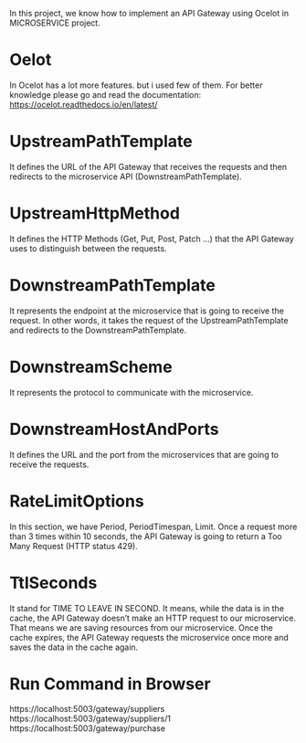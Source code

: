 In this project, we know how to implement an API Gateway using Ocelot in MICROSERVICE project.

# Oelot
In Ocelot has a lot more features. but i used few of them. For better knowledge please go and read the documentation: https://ocelot.readthedocs.io/en/latest/

# UpstreamPathTemplate 
It defines the URL of the API Gateway that receives the requests and then redirects to the microservice API (DownstreamPathTemplate).

# UpstreamHttpMethod 
It defines the HTTP Methods (Get, Put, Post, Patch …) that the API Gateway uses to distinguish between the requests.

# DownstreamPathTemplate 
It represents the endpoint at the microservice that is going to receive the request. In other words, it takes the request of the UpstreamPathTemplate and redirects to the DownstreamPathTemplate.

# DownstreamScheme 
It represents the protocol to communicate with the microservice. 

# DownstreamHostAndPorts
It defines the URL and the port from the microservices that are going to receive the requests.

# RateLimitOptions
In this section, we have Period, PeriodTimespan, Limit. Once a request more than 3 times within 10 seconds, the API Gateway is going to return a Too Many Request (HTTP status 429). 

# TtlSeconds 
It stand for TIME TO LEAVE IN SECOND. It means, while the data is in the cache, the API Gateway doesn’t make an HTTP request to our microservice. That means we are saving resources from our microservice. Once the cache expires, the API Gateway requests the microservice once more and saves the data in the cache again.

# Run Command in Browser
https://localhost:5003/gateway/suppliers
https://localhost:5003/gateway/suppliers/1
https://localhost:5003/gateway/purchase
